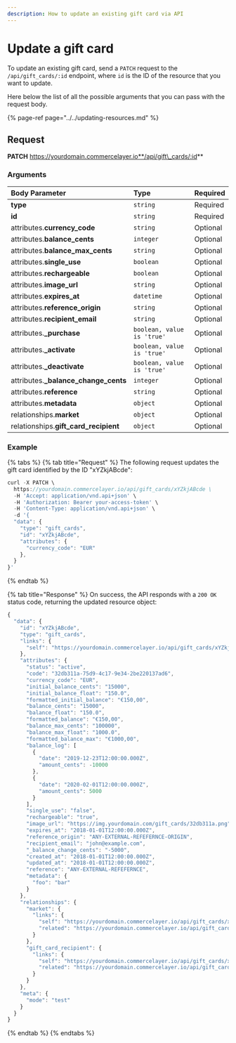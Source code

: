 ```yaml
---
description: How to update an existing gift card via API
---
```


# Update a gift card

To update an existing gift card, send a `PATCH` request to the `/api/gift_cards/:id` endpoint, where `id` is the ID of the resource that you want to update.

Here below the list of all the possible arguments that you can pass with the request body.

{% page-ref page="../../updating-resources.md" %}

## Request

**PATCH** https://yourdomain.commercelayer.io**/api/gift\_cards/:id**

### Arguments

| Body Parameter | Type | Required |
| :--- | :--- | :--- |
| **type** | `string` | Required |
| **id** | `string` | Required |
| attributes.**currency\_code** | `string` | Optional |
| attributes.**balance\_cents** | `integer` | Optional |
| attributes.**balance\_max\_cents** | `string` | Optional |
| attributes.**single\_use** | `boolean` | Optional |
| attributes.**rechargeable** | `boolean` | Optional |
| attributes.**image\_url** | `string` | Optional |
| attributes.**expires\_at** | `datetime` | Optional |
| attributes.**reference\_origin** | `string` | Optional |
| attributes.**recipient\_email** | `string` | Optional |
| attributes.**\_purchase** | `boolean, value is 'true'` | Optional |
| attributes.**\_activate** | `boolean, value is 'true'` | Optional |
| attributes.**\_deactivate** | `boolean, value is 'true'` | Optional |
| attributes.**\_balance\_change\_cents** | `integer` | Optional |
| attributes.**reference** | `string` | Optional |
| attributes.**metadata** | `object` | Optional |
| relationships.**market** | `object` | Optional |
| relationships.**gift\_card\_recipient** | `object` | Optional |

### Example

{% tabs %}
{% tab title="Request" %}
The following request updates the gift card identified by the ID "xYZkjABcde":

```javascript
curl -X PATCH \
  https://yourdomain.commercelayer.io/api/gift_cards/xYZkjABcde \
  -H 'Accept: application/vnd.api+json' \
  -H 'Authorization: Bearer your-access-token' \
  -H 'Content-Type: application/vnd.api+json' \
  -d '{
  "data": {
    "type": "gift_cards",
    "id": "xYZkjABcde",
    "attributes": {
      "currency_code": "EUR"
    },
  }
}'
```
{% endtab %}

{% tab title="Response" %}
On success, the API responds with a `200 OK` status code, returning the updated resource object:

```javascript
{
  "data": {
    "id": "xYZkjABcde",
    "type": "gift_cards",
    "links": {
      "self": "https://yourdomain.commercelayer.io/api/gift_cards/xYZkjABcde"
    },
    "attributes": {
      "status": "active",
      "code": "32db311a-75d9-4c17-9e34-2be220137ad6",
      "currency_code": "EUR",
      "initial_balance_cents": "15000",
      "initial_balance_float": "150.0",
      "formatted_initial_balance": "€150,00",
      "balance_cents": "15000",
      "balance_float": "150.0",
      "formatted_balance": "€150,00",
      "balance_max_cents": "100000",
      "balance_max_float": "1000.0",
      "formatted_balance_max": "€1000,00",
      "balance_log": [
        {
          "date": "2019-12-23T12:00:00.000Z",
          "amount_cents": -10000
        },
        {
          "date": "2020-02-01T12:00:00.000Z",
          "amount_cents": 5000
        }
      ],
      "single_use": "false",
      "rechargeable": "true",
      "image_url": "https://img.yourdomain.com/gift_cards/32db311a.png",
      "expires_at": "2018-01-01T12:00:00.000Z",
      "reference_origin": "ANY-EXTERNAL-REFEFERNCE-ORIGIN",
      "recipient_email": "john@example.com",
      "_balance_change_cents": "-5000",
      "created_at": "2018-01-01T12:00:00.000Z",
      "updated_at": "2018-01-01T12:00:00.000Z",
      "reference": "ANY-EXTERNAL-REFEFERNCE",
      "metadata": {
        "foo": "bar"
      }
    },
    "relationships": {
      "market": {
        "links": {
          "self": "https://yourdomain.commercelayer.io/api/gift_cards/xYZkjABcde/relationships/market",
          "related": "https://yourdomain.commercelayer.io/api/gift_cards/xYZkjABcde/market"
        }
      },
      "gift_card_recipient": {
        "links": {
          "self": "https://yourdomain.commercelayer.io/api/gift_cards/xYZkjABcde/relationships/gift_card_recipient",
          "related": "https://yourdomain.commercelayer.io/api/gift_cards/xYZkjABcde/gift_card_recipient"
        }
      }
    },
    "meta": {
      "mode": "test"
    }
  }
}
```
{% endtab %}
{% endtabs %}

